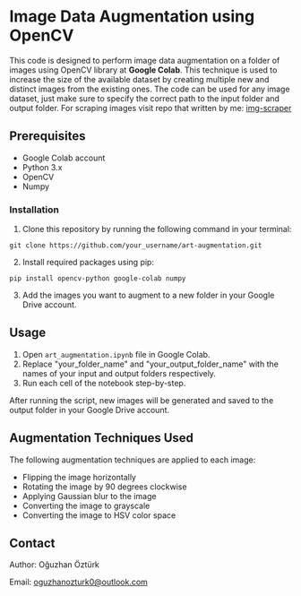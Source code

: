 
# Image Data Augmentation using OpenCV

This code is designed to perform image data augmentation on a folder of images using OpenCV library at **Google Colab**. This technique is used to increase the size of the available dataset by creating multiple new and distinct images from the existing ones. The code can be used for any image dataset, just make sure to specify the correct path to the input folder and output folder. For scraping images visit repo that written by me: <a href="https://github.com/ozi-dev/img-scrapper">img-scraper</a> 

## Prerequisites

- Google Colab account
- Python 3.x
- OpenCV 
- Numpy 

### Installation

1. Clone this repository by running the following command in your terminal:

```
git clone https://github.com/your_username/art-augmentation.git
```

2. Install required packages using pip:

```
pip install opencv-python google-colab numpy
```

3. Add the images you want to augment to a new folder in your Google Drive account.

## Usage

1. Open `art_augmentation.ipynb` file in Google Colab.
2. Replace "your_folder_name" and "your_output_folder_name" with the names of your input and output folders respectively.
3. Run each cell of the notebook step-by-step.

After running the script, new images will be generated and saved to the output folder in your Google Drive account.
##  Augmentation Techniques Used
The following augmentation techniques are applied to each image:
- Flipping the image horizontally
- Rotating the image by 90 degrees clockwise
- Applying Gaussian blur to the image
- Converting the image to grayscale
- Converting the image to HSV color space 
## Contact
Author: Oğuzhan Öztürk

Email: oguzhanozturk0@outlook.com
